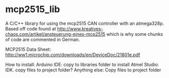 # mcp2515_lib
A C/C++ library for using the mcp2515 CAN controller with an atmega328p.
Based off code found at http://www.kreatives-chaos.com/artikel/ansteuerung-eines-mcp2515 which is why some chunks of code are commented in German.

MCP2515 Data Sheet: http://ww1.microchip.com/downloads/en/DeviceDoc/21801e.pdf

How to install:
Arduino IDE: copy to libraries folder to install
Atmel Studio: IDK. copy files to project folder?
Anything else: Copy files to project folder
